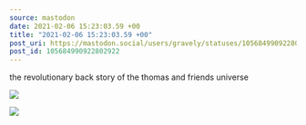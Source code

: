 ```yaml
---
source: mastodon
date: 2021-02-06 15:23:03.59 +00
title: "2021-02-06 15:23:03.59 +00"
post_uri: https://mastodon.social/users/gravely/statuses/105684990922802922
post_id: 105684990922802922
---
```

the revolutionary back story of the thomas and friends universe


![](/images/105684990741850829.jpg)

![](/images/105684990868755082.jpg)

